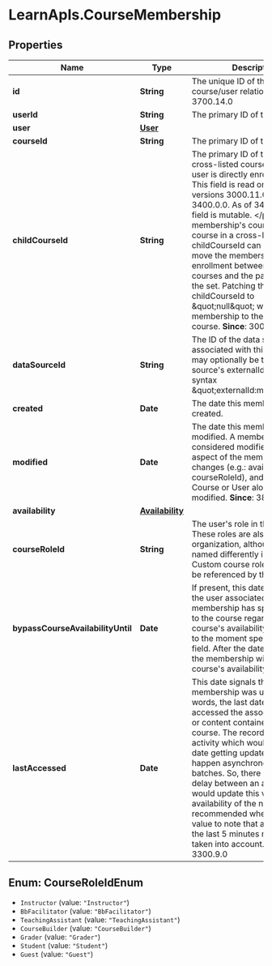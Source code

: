 # LearnApIs.CourseMembership

## Properties
Name | Type | Description | Notes
------------ | ------------- | ------------- | -------------
**id** | **String** | The unique ID of this course/user relationship.  **Since**: 3700.14.0 | [optional] 
**userId** | **String** | The primary ID of the user. | [optional] 
**user** | [**User**](User.md) |  | [optional] 
**courseId** | **String** | The primary ID of the course. | [optional] 
**childCourseId** | **String** | The primary ID of the child, cross-listed course, in which the user is directly enrolled. &lt;/p&gt; This field is read only in Learn versions 3000.11.0 through 3400.0.0. As of 3400.1.0, this field is mutable.  &lt;/p&gt; If this membership&#x27;s course is a parent course in a cross-listed set, the childCourseId can be updated to move the membership enrollment between child courses and the parent course in  the set.  Patching the childCourseId to \&quot;null\&quot; will move the membership to the parent course.  **Since**: 3000.11.0 | [optional] 
**dataSourceId** | **String** | The ID of the data source associated with this course.  This may optionally be the data source&#x27;s externalId using the syntax \&quot;externalId:math101\&quot;. | [optional] 
**created** | **Date** | The date this membership was created. | [optional] 
**modified** | **Date** | The date this membership was modified.  A membership is considered modified only if an aspect of the membership itself changes (e.g.: availability or courseRoleId), and not if the Course or User alone is modified.  **Since**: 3800.8.0 | [optional] 
**availability** | [**Availability**](Availability.md) |  | [optional] 
**courseRoleId** | **String** | The user&#x27;s role in the course.  These roles are also valid for an organization, although they are named differently in the UI.  Custom course roles may also be referenced by their IDs.   | Type      | Description  | --------- | --------- | | Instructor | Has access to all areas in the Control Panel. This role is generally given to those developing, teaching, or facilitating the class. Instructors may access a course that is unavailable to students. This role is customizable and may have different capabilities from what is documented here. | | BbFacilitator | The facilitator is an instructor like role. Facilitators are restricted versions of an instructor, in that they are able to deliver course instruction and administer all aspects of a pre-constructed course, but are not allowed to modify or alter the course. This role is customizable and may have different capabilities from what is documented here. | | TeachingAssistant | The teaching assistant role is that of a co-teacher. Teaching assistants are able to administer all areas of a course. Their only limitations are those imposed by the instructor or Blackboard administrator at your school. This role is customizable and may have different capabilities from what is documented here. | | CourseBuilder | Manages the course without having access to student grades. This role is customizable and may have different capabilities from what is documented here. | | Grader | Assists the instructor in the creation, management, delivery, and grading of items. This role is customizable and may have different capabilities from what is documented here. | | Student |  | | Guest | Has no access to the Control Panel. Areas within the course are made available to guests, but typically they can only view course materials; they do not have access to tests or assessments, and do not have permission to post on discussion boards. This role&#x27;s behavior is immutable. |  | [optional] 
**bypassCourseAvailabilityUntil** | **Date** | If present, this date signals that the user associated with this membership has special access to the course regardless of the course&#x27;s availability setting prior to the moment specified by this field. After the date has passed, the membership will respect the course&#x27;s availability. | [optional] 
**lastAccessed** | **Date** | This date signals the date this membership was used; in other words, the last date the user accessed the associated course or content contained by that course.  The recording of any activity which would lead to this date getting updated does happen asynchronously in batches. So, there may be some delay between an activity which would update this value and the availability of the new date. It is recommended when using this value to note that activity within the last 5 minutes may not be taken into account.  **Since**: 3300.9.0 | [optional] 

<a name="CourseRoleIdEnum"></a>
## Enum: CourseRoleIdEnum

* `Instructor` (value: `"Instructor"`)
* `BbFacilitator` (value: `"BbFacilitator"`)
* `TeachingAssistant` (value: `"TeachingAssistant"`)
* `CourseBuilder` (value: `"CourseBuilder"`)
* `Grader` (value: `"Grader"`)
* `Student` (value: `"Student"`)
* `Guest` (value: `"Guest"`)

